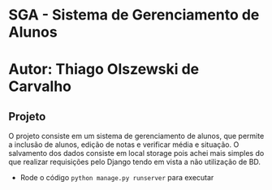 # SGA - Sistema de Gerenciamento de Alunos
# Autor: Thiago Olszewski de Carvalho

## Projeto

O projeto consiste em um sistema de gerenciamento de alunos, que permite a inclusão de alunos, edição de notas e verificar média e situação.
O salvamento dos dados consiste em local storage pois achei mais simples do que realizar requisições pelo Django tendo em vista a não utilização de BD.

- Rode o código `python manage.py runserver` para executar

